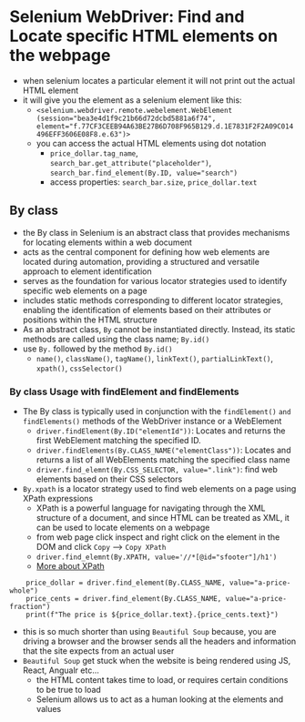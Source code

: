 # Selenium WebDriver: Find and Locate specific HTML elements on the webpage
- when selenium locates a particular element it will not print out the actual HTML element
- it will give you the element as a selenium element like this:
    - `<selenium.webdriver.remote.webelement.WebElement (session="bea3e4d1f9c21b66d72dcbd5881a6f74", element="f.77CF3CEEB94A63BE27B6D708F965B129.d.1E7831F2F2A09C014496EFF3606E08F8.e.63")>`
    - you can access the actual HTML elements using dot notation
        - `price_dollar.tag_name`, `search_bar.get_attribute("placeholder")`, `search_bar.find_element(By.ID, value="search")`
        - access properties: `search_bar.size`, `price_dollar.text`


## By class
- the By class in Selenium is an abstract class that provides mechanisms for locating elements within a web document
- acts as the central component for defining how web elements are located during automation, providing a structured and versatile approach to element identification
- serves as the foundation for various locator strategies used to identify specific web elements on a page
- includes static methods corresponding to different locator strategies, enabling the identification of elements based on their attributes or positions within the HTML structure
- As an abstract class, `By` cannot be instantiated directly. Instead, its static methods are called using the class name; `By.id()`
- use `By.` followed by the method `By.id()`
    - `name()`, `className()`, `tagName()`, `linkText()`, `partialLinkText()`, `xpath()`, `cssSelector()`

### By class Usage with findElement and findElements
- The By class is typically used in conjunction with the `findElement()` `and findElements()` methods of the WebDriver instance or a WebElement
    - `driver.findElement(By.ID("elementId"))`: Locates and returns the first WebElement matching the specified ID.
    - `driver.findElements(By.CLASS_NAME("elementClass"))`: Locates and returns a list of all WebElements matching the specified class name
    - `driver.find_elemnt(By.CSS_SELECTOR, value=".link")`: find web elements based on their CSS selectors
- `By.xpath` is a locator strategy used to find web elements on a page using XPath expressions
    - XPath is a powerful language for navigating through the XML structure of a document, and since HTML can be treated as XML, it can be used to locate elements on a webpage
    - from web page click inspect and right click on the element in the DOM and click `Copy` --> `Copy XPath`
    - `driver.find_elemnt(By.XPATH, value='//*[@id="sfooter"]/h1')`
    - [More about XPath](https://www.w3schools.com/xml/xpath_intro.asp)
```
    price_dollar = driver.find_element(By.CLASS_NAME, value="a-price-whole")
    price_cents = driver.find_element(By.CLASS_NAME, value="a-price-fraction")
    print(f"The price is ${price_dollar.text}.{price_cents.text}")
```
- this is so much shorter than using `Beautiful Soup` because, you are driving a browser and the browser sends all the headers and information that the site expects from an actual user
- `Beautiful Soup` get stuck when the website is being rendered using JS, React, Angualr etc...
    - the HTML content takes time to load, or requires certain conditions to be true to load
    - Selenium allows us to act as a human looking at the elements and values